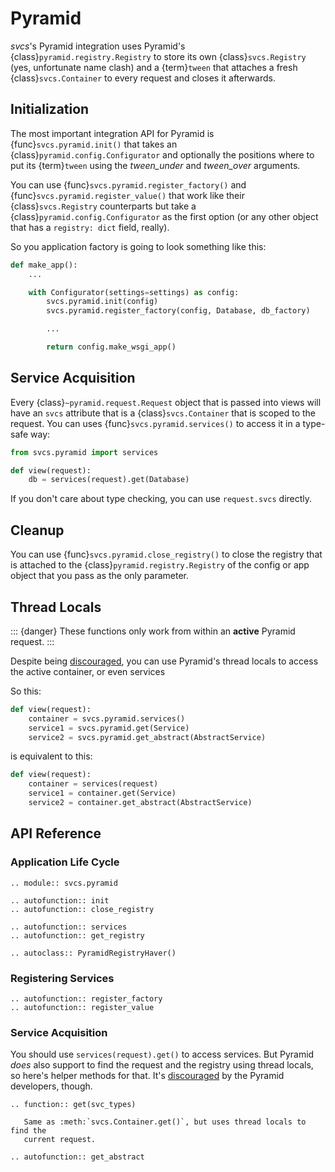 # Pyramid

*svcs*'s Pyramid integration uses Pyramid's {class}`pyramid.registry.Registry` to store its own {class}`svcs.Registry` (yes, unfortunate name clash) and a {term}`tween` that attaches a fresh {class}`svcs.Container` to every request and closes it afterwards.


## Initialization

The most important integration API for Pyramid is {func}`svcs.pyramid.init()` that takes an {class}`pyramid.config.Configurator` and optionally the positions where to put its {term}`tween` using the *tween_under* and *tween_over* arguments.

You can use {func}`svcs.pyramid.register_factory()` and {func}`svcs.pyramid.register_value()` that work like their {class}`svcs.Registry` counterparts but take a {class}`pyramid.config.Configurator` as the first option (or any other object that has a `registry: dict` field, really).

So you application factory is going to look something like this:

```python
def make_app():
    ...

    with Configurator(settings=settings) as config:
        svcs.pyramid.init(config)
        svcs.pyramid.register_factory(config, Database, db_factory)

        ...

        return config.make_wsgi_app()
```


## Service Acquisition

Every {class}`~pyramid.request.Request` object that is passed into views will have an `svcs` attribute that is a {class}`svcs.Container` that is scoped to the request.
You can uses {func}`svcs.pyramid.services()` to access it in a type-safe way:


```python
from svcs.pyramid import services

def view(request):
    db = services(request).get(Database)
```

If you don't care about type checking, you can use `request.svcs` directly.


## Cleanup

You can use {func}`svcs.pyramid.close_registry()` to close the registry that is attached to the {class}`pyramid.registry.Registry` of the config or app object that you pass as the only parameter.


## Thread Locals

::: {danger}
These functions only work from within an **active** Pyramid request.
:::

Despite being [discouraged](<inv:#narr/threadlocals>), you can use Pyramid's thread locals to access the active container, or even services

So this:

```python
def view(request):
    container = svcs.pyramid.services()
    service1 = svcs.pyramid.get(Service)
    service2 = svcs.pyramid.get_abstract(AbstractService)
```

is equivalent to this:

```python
def view(request):
    container = services(request)
    service1 = container.get(Service)
    service2 = container.get_abstract(AbstractService)
```


## API Reference

### Application Life Cycle

```{eval-rst}
.. module:: svcs.pyramid

.. autofunction:: init
.. autofunction:: close_registry

.. autofunction:: services
.. autofunction:: get_registry

.. autoclass:: PyramidRegistryHaver()
```


### Registering Services

```{eval-rst}
.. autofunction:: register_factory
.. autofunction:: register_value
```


### Service Acquisition

You should use `services(request).get()` to access services.
But Pyramid _does_ also support to find the request and the registry using thread locals, so here's helper methods for that.
It's [discouraged](<inv:#narr/threadlocals>) by the Pyramid developers, though.

```{eval-rst}
.. function:: get(svc_types)

   Same as :meth:`svcs.Container.get()`, but uses thread locals to find the
   current request.

.. autofunction:: get_abstract
```
